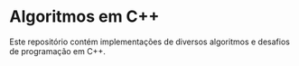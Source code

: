 # Algoritmos em C++

Este repositório contém implementações de diversos algoritmos e desafios de programação em C++.


